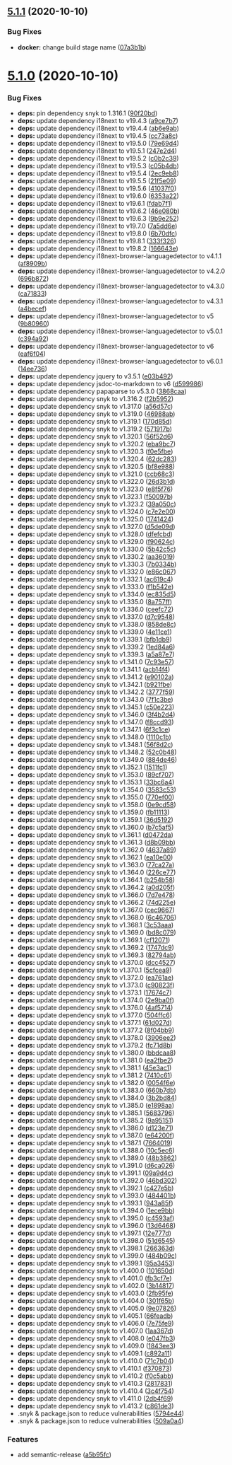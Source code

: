 ## [5.1.1](https://github.com/Dargmuesli/randomwinpicker/compare/5.1.0...5.1.1) (2020-10-10)


### Bug Fixes

* **docker:** change build stage name ([07a3b1b](https://github.com/Dargmuesli/randomwinpicker/commit/07a3b1b8d4f4942ed35dd6d51267a2ace9329096))

# [5.1.0](https://github.com/Dargmuesli/randomwinpicker/compare/5.0.7...5.1.0) (2020-10-10)


### Bug Fixes

* **deps:** pin dependency snyk to 1.316.1 ([90f20bd](https://github.com/Dargmuesli/randomwinpicker/commit/90f20bda736f30d85878ac8df35a3171a69be624))
* **deps:** update dependency i18next to v19.4.3 ([a9ce7b7](https://github.com/Dargmuesli/randomwinpicker/commit/a9ce7b7c424d89897746cdaff35ae3f7089776a3))
* **deps:** update dependency i18next to v19.4.4 ([ab6e9ab](https://github.com/Dargmuesli/randomwinpicker/commit/ab6e9abffe03fb408763b4fd113d926ac39199fe))
* **deps:** update dependency i18next to v19.4.5 ([cc73a8c](https://github.com/Dargmuesli/randomwinpicker/commit/cc73a8c864ac5c994abdf7818701038540fbc5f6))
* **deps:** update dependency i18next to v19.5.0 ([79e69d4](https://github.com/Dargmuesli/randomwinpicker/commit/79e69d4186ba62c7b287ca4b7cc3bb31ef110050))
* **deps:** update dependency i18next to v19.5.1 ([247e2d4](https://github.com/Dargmuesli/randomwinpicker/commit/247e2d4989e858cbd5b425a6539eeaa7859456f0))
* **deps:** update dependency i18next to v19.5.2 ([c0b2c39](https://github.com/Dargmuesli/randomwinpicker/commit/c0b2c3915de61fd470d76a90474785bd13afaf77))
* **deps:** update dependency i18next to v19.5.3 ([c05b4db](https://github.com/Dargmuesli/randomwinpicker/commit/c05b4dbc8fb4b708920a54c4250ba10e2257a274))
* **deps:** update dependency i18next to v19.5.4 ([2ec9eb8](https://github.com/Dargmuesli/randomwinpicker/commit/2ec9eb8253cccf2074d4cf12661013bdc10f23b6))
* **deps:** update dependency i18next to v19.5.5 ([21f5e09](https://github.com/Dargmuesli/randomwinpicker/commit/21f5e09ff3764f941e23efd15afcd7b0ccdf7ea2))
* **deps:** update dependency i18next to v19.5.6 ([41037f0](https://github.com/Dargmuesli/randomwinpicker/commit/41037f02fa75db5e80c0a7d9ac68ba0a83fba82d))
* **deps:** update dependency i18next to v19.6.0 ([6353a22](https://github.com/Dargmuesli/randomwinpicker/commit/6353a22fa3507b355c55d4cd1cbd350e16df4104))
* **deps:** update dependency i18next to v19.6.1 ([fdab7f1](https://github.com/Dargmuesli/randomwinpicker/commit/fdab7f163dfdc15c1ae7bcf3f7d57286a629445b))
* **deps:** update dependency i18next to v19.6.2 ([46e080b](https://github.com/Dargmuesli/randomwinpicker/commit/46e080ba7c52a156697995cc82f09af4d1945a08))
* **deps:** update dependency i18next to v19.6.3 ([9b9e252](https://github.com/Dargmuesli/randomwinpicker/commit/9b9e252b1f0cc8e54bb27cae42a081f4d936ea06))
* **deps:** update dependency i18next to v19.7.0 ([7a5dd6e](https://github.com/Dargmuesli/randomwinpicker/commit/7a5dd6e2e8bf36f65e1f4cefca5fceaccd2aad97))
* **deps:** update dependency i18next to v19.8.0 ([6b70dfc](https://github.com/Dargmuesli/randomwinpicker/commit/6b70dfcc046c30c9b253c5b874d8274ca1936534))
* **deps:** update dependency i18next to v19.8.1 ([333f326](https://github.com/Dargmuesli/randomwinpicker/commit/333f326deb14c7db44662bc52f600e142bc90965))
* **deps:** update dependency i18next to v19.8.2 ([166643e](https://github.com/Dargmuesli/randomwinpicker/commit/166643ee1764d76e3fc2755800a097173b55870a))
* **deps:** update dependency i18next-browser-languagedetector to v4.1.1 ([af8909b](https://github.com/Dargmuesli/randomwinpicker/commit/af8909b9a42c5a87a31963722a9884b91d276e2f))
* **deps:** update dependency i18next-browser-languagedetector to v4.2.0 ([696b872](https://github.com/Dargmuesli/randomwinpicker/commit/696b8723098b66a534911435f7bda5c3a9d64700))
* **deps:** update dependency i18next-browser-languagedetector to v4.3.0 ([ca71833](https://github.com/Dargmuesli/randomwinpicker/commit/ca71833e00f26e92d9e45fedd0b41dc909e30fe5))
* **deps:** update dependency i18next-browser-languagedetector to v4.3.1 ([a4becef](https://github.com/Dargmuesli/randomwinpicker/commit/a4becef31c1326ad2bf92bb6bf3475dda1f1a1cf))
* **deps:** update dependency i18next-browser-languagedetector to v5 ([9b80960](https://github.com/Dargmuesli/randomwinpicker/commit/9b809609d765f91fb5f0097a1990a4c76cd0d868))
* **deps:** update dependency i18next-browser-languagedetector to v5.0.1 ([c394a92](https://github.com/Dargmuesli/randomwinpicker/commit/c394a92ae08584c88b96cc4ad4a1ad7e6e1ebffd))
* **deps:** update dependency i18next-browser-languagedetector to v6 ([eaf6f04](https://github.com/Dargmuesli/randomwinpicker/commit/eaf6f04ed629edb16a0fbb49156e658c39eda1d2))
* **deps:** update dependency i18next-browser-languagedetector to v6.0.1 ([14ee736](https://github.com/Dargmuesli/randomwinpicker/commit/14ee73656e44af20c106601fd1703a4af3910432))
* **deps:** update dependency jquery to v3.5.1 ([e03b492](https://github.com/Dargmuesli/randomwinpicker/commit/e03b492f339a66975029691e36e9684c97227ffc))
* **deps:** update dependency jsdoc-to-markdown to v6 ([d599986](https://github.com/Dargmuesli/randomwinpicker/commit/d59998616179fd37e53beddb034ac45ad6e74103))
* **deps:** update dependency papaparse to v5.3.0 ([3868caa](https://github.com/Dargmuesli/randomwinpicker/commit/3868caa7526219066137442aaeed31e996dcbeab))
* **deps:** update dependency snyk to v1.316.2 ([f2b5952](https://github.com/Dargmuesli/randomwinpicker/commit/f2b5952858e936d49b6c25e51e0a9a4c4ff7f194))
* **deps:** update dependency snyk to v1.317.0 ([a56d57c](https://github.com/Dargmuesli/randomwinpicker/commit/a56d57c6aa608c41b7bbc607f5ea43713a7a3b15))
* **deps:** update dependency snyk to v1.319.0 ([46988ab](https://github.com/Dargmuesli/randomwinpicker/commit/46988ab8ebbbff017edd87b0ff3841e8eb0d7226))
* **deps:** update dependency snyk to v1.319.1 ([170d85d](https://github.com/Dargmuesli/randomwinpicker/commit/170d85dd9e3e650f3f8abe2546193cacbe7b017a))
* **deps:** update dependency snyk to v1.319.2 ([571917b](https://github.com/Dargmuesli/randomwinpicker/commit/571917bfae275268791f063aea6327f021530eae))
* **deps:** update dependency snyk to v1.320.1 ([56f52d6](https://github.com/Dargmuesli/randomwinpicker/commit/56f52d67f9467c43edba5f0ebd4cf972c80d5ae9))
* **deps:** update dependency snyk to v1.320.2 ([eba9bc7](https://github.com/Dargmuesli/randomwinpicker/commit/eba9bc732354ecad666ad9d3c8e46c7328e7e8b3))
* **deps:** update dependency snyk to v1.320.3 ([f0e5fbe](https://github.com/Dargmuesli/randomwinpicker/commit/f0e5fbe31995b195851ca67fe721437237ea3ebb))
* **deps:** update dependency snyk to v1.320.4 ([62dc283](https://github.com/Dargmuesli/randomwinpicker/commit/62dc283e90b08730f51a3edb522bac56f21dddeb))
* **deps:** update dependency snyk to v1.320.5 ([bf8e988](https://github.com/Dargmuesli/randomwinpicker/commit/bf8e98869d5f830a22965d80e62daaee1c316a4c))
* **deps:** update dependency snyk to v1.321.0 ([ccb68c3](https://github.com/Dargmuesli/randomwinpicker/commit/ccb68c39bf1c2c76a988142e63f74924f3324cf3))
* **deps:** update dependency snyk to v1.322.0 ([26d3b1d](https://github.com/Dargmuesli/randomwinpicker/commit/26d3b1d2e5452dfd8d71721971313ba21cb9e620))
* **deps:** update dependency snyk to v1.323.0 ([e8f5f76](https://github.com/Dargmuesli/randomwinpicker/commit/e8f5f7621eeaca4d0781b8cb9d37315b4f3c4cbc))
* **deps:** update dependency snyk to v1.323.1 ([f50097b](https://github.com/Dargmuesli/randomwinpicker/commit/f50097b8afbcfc3cbfa8f8cdc3702ac83bc51db9))
* **deps:** update dependency snyk to v1.323.2 ([39a050c](https://github.com/Dargmuesli/randomwinpicker/commit/39a050c0492015beeaf9952c62e0ea80ffe26280))
* **deps:** update dependency snyk to v1.324.0 ([c7e2e00](https://github.com/Dargmuesli/randomwinpicker/commit/c7e2e00855b7ece75be74738041d74ad90270e52))
* **deps:** update dependency snyk to v1.325.0 ([1741424](https://github.com/Dargmuesli/randomwinpicker/commit/1741424c2a6125e57603b9c88b0914a7899f6626))
* **deps:** update dependency snyk to v1.327.0 ([d5de09d](https://github.com/Dargmuesli/randomwinpicker/commit/d5de09dc5efce6d2cb43cb3322b66ea180e5e058))
* **deps:** update dependency snyk to v1.328.0 ([dfefcbd](https://github.com/Dargmuesli/randomwinpicker/commit/dfefcbde5067a13e567223b09b7db116e5b80e02))
* **deps:** update dependency snyk to v1.329.0 ([f90624c](https://github.com/Dargmuesli/randomwinpicker/commit/f90624cdc12e48596534a17250e29d1ae896f231))
* **deps:** update dependency snyk to v1.330.0 ([5b42c5c](https://github.com/Dargmuesli/randomwinpicker/commit/5b42c5c67ad3ba6a0f03dc47928c7dabef89e8aa))
* **deps:** update dependency snyk to v1.330.2 ([aa36019](https://github.com/Dargmuesli/randomwinpicker/commit/aa36019c1e786eb63760ae0457d5b3e2bc04079b))
* **deps:** update dependency snyk to v1.330.3 ([7b0334b](https://github.com/Dargmuesli/randomwinpicker/commit/7b0334bf2b716a535e38fadb339139c7c9c9739c))
* **deps:** update dependency snyk to v1.332.0 ([e86c067](https://github.com/Dargmuesli/randomwinpicker/commit/e86c06777cad1d6e0ff89786b536c478f9a11ba7))
* **deps:** update dependency snyk to v1.332.1 ([ac619c4](https://github.com/Dargmuesli/randomwinpicker/commit/ac619c4a5b8b24ba18cf9ea16f04512ca5ccbf2e))
* **deps:** update dependency snyk to v1.333.0 ([f1b542e](https://github.com/Dargmuesli/randomwinpicker/commit/f1b542e4b93dcc276eea33cb686c2f8679bf9afa))
* **deps:** update dependency snyk to v1.334.0 ([ec835d5](https://github.com/Dargmuesli/randomwinpicker/commit/ec835d5b21d03bfc62e86fc7118615e77de68642))
* **deps:** update dependency snyk to v1.335.0 ([8a757ff](https://github.com/Dargmuesli/randomwinpicker/commit/8a757ffa32000c556c0e62744ca962bf769e93f3))
* **deps:** update dependency snyk to v1.336.0 ([ceefc72](https://github.com/Dargmuesli/randomwinpicker/commit/ceefc72d7d8948181816bd45ac129644c48e4c7b))
* **deps:** update dependency snyk to v1.337.0 ([d7c9548](https://github.com/Dargmuesli/randomwinpicker/commit/d7c954809f8ece5e4c0dcb7be03526010140999e))
* **deps:** update dependency snyk to v1.338.0 ([858de8c](https://github.com/Dargmuesli/randomwinpicker/commit/858de8cf87beef1a9d619d219ca8fa751ce7b986))
* **deps:** update dependency snyk to v1.339.0 ([4e11ce1](https://github.com/Dargmuesli/randomwinpicker/commit/4e11ce1afa295327606bdb4a289b034a545bc567))
* **deps:** update dependency snyk to v1.339.1 ([bfb1db9](https://github.com/Dargmuesli/randomwinpicker/commit/bfb1db90f18b769961f0068a0954f3476efaceae))
* **deps:** update dependency snyk to v1.339.2 ([1ed84a6](https://github.com/Dargmuesli/randomwinpicker/commit/1ed84a63e22e64a12d0856a8b23a083cbcab8b5f))
* **deps:** update dependency snyk to v1.339.3 ([a5a87e7](https://github.com/Dargmuesli/randomwinpicker/commit/a5a87e712090c8a63a829b7ece6832dfab4fefd9))
* **deps:** update dependency snyk to v1.341.0 ([7c93e57](https://github.com/Dargmuesli/randomwinpicker/commit/7c93e57f41d58cbddfb71d8e8f320175eb61b0d9))
* **deps:** update dependency snyk to v1.341.1 ([acb14f4](https://github.com/Dargmuesli/randomwinpicker/commit/acb14f4da6a28157ba1d91d63f4189a2694b2eb8))
* **deps:** update dependency snyk to v1.341.2 ([e90102a](https://github.com/Dargmuesli/randomwinpicker/commit/e90102aa72ebbc123e063865d66282a7b976fb3e))
* **deps:** update dependency snyk to v1.342.1 ([b921fbe](https://github.com/Dargmuesli/randomwinpicker/commit/b921fbe61ef34f60efeafed42a87b1b00c88505f))
* **deps:** update dependency snyk to v1.342.2 ([3777f59](https://github.com/Dargmuesli/randomwinpicker/commit/3777f59a2bbc75051863d6c7668dba9084eb95df))
* **deps:** update dependency snyk to v1.343.0 ([7f1c3be](https://github.com/Dargmuesli/randomwinpicker/commit/7f1c3be08a85d725491c05ef754287362bc346bd))
* **deps:** update dependency snyk to v1.345.1 ([c50e223](https://github.com/Dargmuesli/randomwinpicker/commit/c50e223a7d594ad0864a1cd854d447ad4c9a2b5f))
* **deps:** update dependency snyk to v1.346.0 ([3f4b2d4](https://github.com/Dargmuesli/randomwinpicker/commit/3f4b2d42200ddbbcb69d310e0a3bac183a37b8dd))
* **deps:** update dependency snyk to v1.347.0 ([f8ccd93](https://github.com/Dargmuesli/randomwinpicker/commit/f8ccd93f242be8354828ca3199fa099f910657b3))
* **deps:** update dependency snyk to v1.347.1 ([6f3c1ce](https://github.com/Dargmuesli/randomwinpicker/commit/6f3c1ce7f52996f42e81bb39ff3783e195151a2c))
* **deps:** update dependency snyk to v1.348.0 ([1110c1b](https://github.com/Dargmuesli/randomwinpicker/commit/1110c1b3d825b15a9326115faa71bbcf321b806f))
* **deps:** update dependency snyk to v1.348.1 ([56f8d2c](https://github.com/Dargmuesli/randomwinpicker/commit/56f8d2c441bc3eab1010cefc40b2e83068f1bfc3))
* **deps:** update dependency snyk to v1.348.2 ([52c0b48](https://github.com/Dargmuesli/randomwinpicker/commit/52c0b488142c3d0ed3e098603116e0415d1476d0))
* **deps:** update dependency snyk to v1.349.0 ([884de46](https://github.com/Dargmuesli/randomwinpicker/commit/884de4609eeb11fdaa821f3a54aaa4aa95983a0c))
* **deps:** update dependency snyk to v1.352.1 ([1511fc1](https://github.com/Dargmuesli/randomwinpicker/commit/1511fc138d0abe53ab8ecc0b81df1cfb452d456d))
* **deps:** update dependency snyk to v1.353.0 ([89cf707](https://github.com/Dargmuesli/randomwinpicker/commit/89cf7079a096209ec32ee57d0256623ee77afd9a))
* **deps:** update dependency snyk to v1.353.1 ([33bc6a4](https://github.com/Dargmuesli/randomwinpicker/commit/33bc6a45fe90264327e8ec64ecfb57b7a33ec389))
* **deps:** update dependency snyk to v1.354.0 ([3583c53](https://github.com/Dargmuesli/randomwinpicker/commit/3583c53800b4e62a5b6475a4a2f2761804dad4cb))
* **deps:** update dependency snyk to v1.355.0 ([770ef00](https://github.com/Dargmuesli/randomwinpicker/commit/770ef009b0f618bca16e712e7076f069523445d2))
* **deps:** update dependency snyk to v1.358.0 ([0e9cd58](https://github.com/Dargmuesli/randomwinpicker/commit/0e9cd585ae890a1fa65ca91496ed216016c74270))
* **deps:** update dependency snyk to v1.359.0 ([fb11113](https://github.com/Dargmuesli/randomwinpicker/commit/fb1111395fcd66e3283cb8e8b9be1e030ab89a2c))
* **deps:** update dependency snyk to v1.359.1 ([36d5192](https://github.com/Dargmuesli/randomwinpicker/commit/36d51926f2f0d6b1877751e29258ea1c60aa30b3))
* **deps:** update dependency snyk to v1.360.0 ([b7c5af5](https://github.com/Dargmuesli/randomwinpicker/commit/b7c5af574c35f90e1cae377095770219ebf85f2b))
* **deps:** update dependency snyk to v1.361.1 ([d0472da](https://github.com/Dargmuesli/randomwinpicker/commit/d0472da488f9ac95c70fc6a82df72718796b63b6))
* **deps:** update dependency snyk to v1.361.3 ([d8b09bb](https://github.com/Dargmuesli/randomwinpicker/commit/d8b09bb1344f1957b42bb320093f8fc6f1f1c825))
* **deps:** update dependency snyk to v1.362.0 ([4637a89](https://github.com/Dargmuesli/randomwinpicker/commit/4637a8948839609f6ccbe20de2a6a92e55d5aea3))
* **deps:** update dependency snyk to v1.362.1 ([ea10e00](https://github.com/Dargmuesli/randomwinpicker/commit/ea10e004e69574caf074ee2fd73203d287b7d9d9))
* **deps:** update dependency snyk to v1.363.0 ([77ca27a](https://github.com/Dargmuesli/randomwinpicker/commit/77ca27acc128dd886e2ff7aca1af9f7f30431d0b))
* **deps:** update dependency snyk to v1.364.0 ([226ce77](https://github.com/Dargmuesli/randomwinpicker/commit/226ce77082a8f788965f5420450ae8630ad5bb62))
* **deps:** update dependency snyk to v1.364.1 ([b254b58](https://github.com/Dargmuesli/randomwinpicker/commit/b254b58b6e1466212a1d05e467db8a13ac76fb42))
* **deps:** update dependency snyk to v1.364.2 ([a0d205f](https://github.com/Dargmuesli/randomwinpicker/commit/a0d205f0412fa3f5b9043c1f85572148a1648e26))
* **deps:** update dependency snyk to v1.366.0 ([7d7e478](https://github.com/Dargmuesli/randomwinpicker/commit/7d7e47865805bbb50a57e2fc673f192194998923))
* **deps:** update dependency snyk to v1.366.2 ([74d225e](https://github.com/Dargmuesli/randomwinpicker/commit/74d225e094d6161507b1f43408c23db1b1cf572c))
* **deps:** update dependency snyk to v1.367.0 ([cec9667](https://github.com/Dargmuesli/randomwinpicker/commit/cec966749bb72e9b06a0b8b4b86f08d6ede1d2c4))
* **deps:** update dependency snyk to v1.368.0 ([6c46706](https://github.com/Dargmuesli/randomwinpicker/commit/6c4670644c272efc1230cd175c2c57793f13720c))
* **deps:** update dependency snyk to v1.368.1 ([3c53aaa](https://github.com/Dargmuesli/randomwinpicker/commit/3c53aaae4de3f291892f64981128b18fe43fff2b))
* **deps:** update dependency snyk to v1.369.0 ([bd8c079](https://github.com/Dargmuesli/randomwinpicker/commit/bd8c079bbc0b291c1f61de0de8e98e4054627846))
* **deps:** update dependency snyk to v1.369.1 ([cf12071](https://github.com/Dargmuesli/randomwinpicker/commit/cf12071190ea6d9250901b615e048c74a5b1dd32))
* **deps:** update dependency snyk to v1.369.2 ([1747dc9](https://github.com/Dargmuesli/randomwinpicker/commit/1747dc966aa800d5113744f8c2687b9984dc4353))
* **deps:** update dependency snyk to v1.369.3 ([82794ab](https://github.com/Dargmuesli/randomwinpicker/commit/82794ab5d96abf76d815e0aa4d43fb04e2f4b620))
* **deps:** update dependency snyk to v1.370.0 ([dcc4527](https://github.com/Dargmuesli/randomwinpicker/commit/dcc452700c94cdd552421c9471529a37f7b2ee2f))
* **deps:** update dependency snyk to v1.370.1 ([5cfcea9](https://github.com/Dargmuesli/randomwinpicker/commit/5cfcea95aa9c47027534be7cc6e95f48a572fccb))
* **deps:** update dependency snyk to v1.372.0 ([ea761ae](https://github.com/Dargmuesli/randomwinpicker/commit/ea761aeaa42c2c0f0254ea07409ecaccf423776d))
* **deps:** update dependency snyk to v1.373.0 ([c90823f](https://github.com/Dargmuesli/randomwinpicker/commit/c90823fc6c5a5994be43b46b2c9cff7135881863))
* **deps:** update dependency snyk to v1.373.1 ([17674c7](https://github.com/Dargmuesli/randomwinpicker/commit/17674c7dcce9f733a2aa63afbb673c46c30ab89f))
* **deps:** update dependency snyk to v1.374.0 ([2e9ba0f](https://github.com/Dargmuesli/randomwinpicker/commit/2e9ba0fc1f45b8a3d7399978f2c450a48d17d5e9))
* **deps:** update dependency snyk to v1.376.0 ([4af5714](https://github.com/Dargmuesli/randomwinpicker/commit/4af5714763d155c4db09407209e6311825c7fccc))
* **deps:** update dependency snyk to v1.377.0 ([504ffc6](https://github.com/Dargmuesli/randomwinpicker/commit/504ffc6acbcbd58295fe3d4a315750f75dba4247))
* **deps:** update dependency snyk to v1.377.1 ([61d027d](https://github.com/Dargmuesli/randomwinpicker/commit/61d027dba2242ccb2b7edafdea993a6bff814bb1))
* **deps:** update dependency snyk to v1.377.2 ([8f04bb9](https://github.com/Dargmuesli/randomwinpicker/commit/8f04bb9f2dd74762e947e4edc8bdd71118133b87))
* **deps:** update dependency snyk to v1.378.0 ([3906ee2](https://github.com/Dargmuesli/randomwinpicker/commit/3906ee26c8013b0b37552ac8841c87b34bfb6230))
* **deps:** update dependency snyk to v1.379.2 ([fc71d8b](https://github.com/Dargmuesli/randomwinpicker/commit/fc71d8babb8e3b1f17c857e329790a601a56e275))
* **deps:** update dependency snyk to v1.380.0 ([bbdcaa8](https://github.com/Dargmuesli/randomwinpicker/commit/bbdcaa805c8e1636dbf952cfe32b42a549f8bb26))
* **deps:** update dependency snyk to v1.381.0 ([ea2fbe2](https://github.com/Dargmuesli/randomwinpicker/commit/ea2fbe22e2a13c3f78ba6bf087281c424ec6d92a))
* **deps:** update dependency snyk to v1.381.1 ([45e3ac1](https://github.com/Dargmuesli/randomwinpicker/commit/45e3ac10c874d9f161e3af887a685932543f1468))
* **deps:** update dependency snyk to v1.381.2 ([7410c61](https://github.com/Dargmuesli/randomwinpicker/commit/7410c61bab1dbf910256546e9a16ca51a03532d9))
* **deps:** update dependency snyk to v1.382.0 ([0054f6e](https://github.com/Dargmuesli/randomwinpicker/commit/0054f6e316819ee5d101d37dd01e35657587f8c4))
* **deps:** update dependency snyk to v1.383.0 ([660b7db](https://github.com/Dargmuesli/randomwinpicker/commit/660b7dba2491922720f25c6d3723c4de5740fe6d))
* **deps:** update dependency snyk to v1.384.0 ([3b2bd84](https://github.com/Dargmuesli/randomwinpicker/commit/3b2bd845575a60f6241cb6c5c1a276b4911d2ccc))
* **deps:** update dependency snyk to v1.385.0 ([e1898aa](https://github.com/Dargmuesli/randomwinpicker/commit/e1898aa4103c49b1ac59d4981a5567a1c7bfc3b6))
* **deps:** update dependency snyk to v1.385.1 ([5683796](https://github.com/Dargmuesli/randomwinpicker/commit/5683796516f4161880ece9b096a5b18f431aabe3))
* **deps:** update dependency snyk to v1.385.2 ([9a95151](https://github.com/Dargmuesli/randomwinpicker/commit/9a95151b28c38ff0ff75095cde07c9eeb70cf6b9))
* **deps:** update dependency snyk to v1.386.0 ([d123e71](https://github.com/Dargmuesli/randomwinpicker/commit/d123e710745f1e6639cbbf40bb5cfd51be784629))
* **deps:** update dependency snyk to v1.387.0 ([e64200f](https://github.com/Dargmuesli/randomwinpicker/commit/e64200f68da2e101a317a81f6fea0a9bc4c57b09))
* **deps:** update dependency snyk to v1.387.1 ([7664019](https://github.com/Dargmuesli/randomwinpicker/commit/76640191050de57c8f467ff2493ba9c4d75fae14))
* **deps:** update dependency snyk to v1.388.0 ([10c5ec6](https://github.com/Dargmuesli/randomwinpicker/commit/10c5ec6f5f3984a03a47de8c052f235ffe36f17e))
* **deps:** update dependency snyk to v1.389.0 ([48b3862](https://github.com/Dargmuesli/randomwinpicker/commit/48b386226c72e37143dade7d6ae843f1e31c4280))
* **deps:** update dependency snyk to v1.391.0 ([d6ca026](https://github.com/Dargmuesli/randomwinpicker/commit/d6ca0260ca9367e5660a2ee4a8b21f70b1871f4e))
* **deps:** update dependency snyk to v1.391.1 ([09a9d4c](https://github.com/Dargmuesli/randomwinpicker/commit/09a9d4cf7cd113d6f82d0cb51b3798e04e921c83))
* **deps:** update dependency snyk to v1.392.0 ([46bd302](https://github.com/Dargmuesli/randomwinpicker/commit/46bd30272b26a959838a0d4e69ee7773542d6855))
* **deps:** update dependency snyk to v1.392.1 ([c427e5b](https://github.com/Dargmuesli/randomwinpicker/commit/c427e5b7dff1f34921e947c816ab2ca1367227b0))
* **deps:** update dependency snyk to v1.393.0 ([484401b](https://github.com/Dargmuesli/randomwinpicker/commit/484401bb55400dcf6020b637ab7f71d0ecb22773))
* **deps:** update dependency snyk to v1.393.1 ([943a85f](https://github.com/Dargmuesli/randomwinpicker/commit/943a85f072095d78340b69f165c2053b5863b8f5))
* **deps:** update dependency snyk to v1.394.0 ([1ece9bb](https://github.com/Dargmuesli/randomwinpicker/commit/1ece9bb7402673dcd5b03b125baac4e3d12b0703))
* **deps:** update dependency snyk to v1.395.0 ([c4593af](https://github.com/Dargmuesli/randomwinpicker/commit/c4593afe6e54ac2c905875bae5af49e74da9338f))
* **deps:** update dependency snyk to v1.396.0 ([13d6468](https://github.com/Dargmuesli/randomwinpicker/commit/13d646885b7c515d9dc89ae6dc0af74f7f693af0))
* **deps:** update dependency snyk to v1.397.1 ([12e777d](https://github.com/Dargmuesli/randomwinpicker/commit/12e777d4ea9193d0c469dc4924686977e0492800))
* **deps:** update dependency snyk to v1.398.0 ([51d6545](https://github.com/Dargmuesli/randomwinpicker/commit/51d654547597244891aee7c5155629a42b16b011))
* **deps:** update dependency snyk to v1.398.1 ([266363d](https://github.com/Dargmuesli/randomwinpicker/commit/266363d66d13bf0819921d1edc2e0e9354030495))
* **deps:** update dependency snyk to v1.399.0 ([484b09c](https://github.com/Dargmuesli/randomwinpicker/commit/484b09c6e7642b9df4c04ec77562ac8b70afaf1c))
* **deps:** update dependency snyk to v1.399.1 ([95a3453](https://github.com/Dargmuesli/randomwinpicker/commit/95a3453347ddb1eff7ddc8ce00c3e455cdc5babe))
* **deps:** update dependency snyk to v1.400.0 ([101650d](https://github.com/Dargmuesli/randomwinpicker/commit/101650de5cc40a65ff4400c0ba0706e1f8d9e027))
* **deps:** update dependency snyk to v1.401.0 ([fb3cf7e](https://github.com/Dargmuesli/randomwinpicker/commit/fb3cf7ec232457343422ae66a9ea705c4fdce5ac))
* **deps:** update dependency snyk to v1.402.0 ([3b14817](https://github.com/Dargmuesli/randomwinpicker/commit/3b1481793199fae1be14f83a8dd2452314fa4636))
* **deps:** update dependency snyk to v1.403.0 ([2fb95fe](https://github.com/Dargmuesli/randomwinpicker/commit/2fb95feea96ec4d67707621b670c9c6e6c28644f))
* **deps:** update dependency snyk to v1.404.0 ([301f65b](https://github.com/Dargmuesli/randomwinpicker/commit/301f65b4d15bdb419bd44f82591cce5c2d3fcab8))
* **deps:** update dependency snyk to v1.405.0 ([9e07826](https://github.com/Dargmuesli/randomwinpicker/commit/9e07826a4ae0ae0dd090c7d61f63d93a4e7888cb))
* **deps:** update dependency snyk to v1.405.1 ([66feadb](https://github.com/Dargmuesli/randomwinpicker/commit/66feadbef9d7d1dc4797a0c68aaff7c5f14a9c2d))
* **deps:** update dependency snyk to v1.406.0 ([7e75fe9](https://github.com/Dargmuesli/randomwinpicker/commit/7e75fe9fd9c98b2f8b391bfa81b7260cfd02b12a))
* **deps:** update dependency snyk to v1.407.0 ([1aa367d](https://github.com/Dargmuesli/randomwinpicker/commit/1aa367dd18f322144cdbe47e8d5a03b87986320d))
* **deps:** update dependency snyk to v1.408.0 ([e047fb3](https://github.com/Dargmuesli/randomwinpicker/commit/e047fb3415cdd4f4fe4ff674a7ef2e0f1d51080e))
* **deps:** update dependency snyk to v1.409.0 ([1843ee3](https://github.com/Dargmuesli/randomwinpicker/commit/1843ee3f0da120bbbb3c549ef27f4dfc88ccd856))
* **deps:** update dependency snyk to v1.409.1 ([c892a11](https://github.com/Dargmuesli/randomwinpicker/commit/c892a115290f729ad548dd41aa40ac43e9ef1a6a))
* **deps:** update dependency snyk to v1.410.0 ([71c7b04](https://github.com/Dargmuesli/randomwinpicker/commit/71c7b0426886512ae0daf364e035fcbc3bce80af))
* **deps:** update dependency snyk to v1.410.1 ([f370873](https://github.com/Dargmuesli/randomwinpicker/commit/f37087315a216fd8d078761f74855e585d797ca1))
* **deps:** update dependency snyk to v1.410.2 ([f0c5abb](https://github.com/Dargmuesli/randomwinpicker/commit/f0c5abb7a3af0311be36ace167a06b1d52810ab0))
* **deps:** update dependency snyk to v1.410.3 ([2817831](https://github.com/Dargmuesli/randomwinpicker/commit/2817831a989e13c2f7c45a628f2988bbb80c180a))
* **deps:** update dependency snyk to v1.410.4 ([3c4f754](https://github.com/Dargmuesli/randomwinpicker/commit/3c4f7541bd3279b1c4ccb22801884279a55a879d))
* **deps:** update dependency snyk to v1.411.0 ([2db4f69](https://github.com/Dargmuesli/randomwinpicker/commit/2db4f694e0a4ed9ad76de00223cf2a2c7ba48ce3))
* **deps:** update dependency snyk to v1.413.2 ([c861de3](https://github.com/Dargmuesli/randomwinpicker/commit/c861de3df6cf1ba6d9ed3de3bcec6e49dcc0599f))
* .snyk & package.json to reduce vulnerabilities ([5794e44](https://github.com/Dargmuesli/randomwinpicker/commit/5794e447fd8366ae6a614fbc35a73f4889d73500))
* .snyk & package.json to reduce vulnerabilities ([509a0a4](https://github.com/Dargmuesli/randomwinpicker/commit/509a0a4867985a99cdb41fbf06123d3377e47669))


### Features

* add semantic-release ([a5b95fc](https://github.com/Dargmuesli/randomwinpicker/commit/a5b95fc3dd3955199ec75473e3f6063b66dc2f9f))
